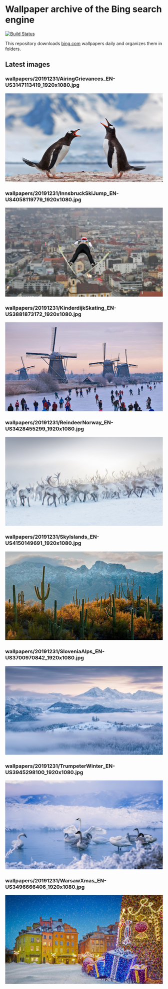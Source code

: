 # Wallpaper archive of the Bing search engine

[![Build Status](https://travis-ci.org/kijart/bing-daily-images-dl.svg?branch=wallpapers)](https://travis-ci.org/kijart/bing-daily-images-dl)

This repository downloads [bing.com](https://www.bing.com) wallpapers daily and organizes them in folders.

## Latest images

<!-- Wallpapers -->

### wallpapers/20191231/AiringGrievances_EN-US3147113419_1920x1080.jpg

![wallpapers/20191231/AiringGrievances_EN-US3147113419_1920x1080.jpg](wallpapers/20191231/AiringGrievances_EN-US3147113419_1920x1080.jpg)

### wallpapers/20191231/InnsbruckSkiJump_EN-US4058119779_1920x1080.jpg

![wallpapers/20191231/InnsbruckSkiJump_EN-US4058119779_1920x1080.jpg](wallpapers/20191231/InnsbruckSkiJump_EN-US4058119779_1920x1080.jpg)

### wallpapers/20191231/KinderdijkSkating_EN-US3881873172_1920x1080.jpg

![wallpapers/20191231/KinderdijkSkating_EN-US3881873172_1920x1080.jpg](wallpapers/20191231/KinderdijkSkating_EN-US3881873172_1920x1080.jpg)

### wallpapers/20191231/ReindeerNorway_EN-US3428455299_1920x1080.jpg

![wallpapers/20191231/ReindeerNorway_EN-US3428455299_1920x1080.jpg](wallpapers/20191231/ReindeerNorway_EN-US3428455299_1920x1080.jpg)

### wallpapers/20191231/SkyIslands_EN-US4150149691_1920x1080.jpg

![wallpapers/20191231/SkyIslands_EN-US4150149691_1920x1080.jpg](wallpapers/20191231/SkyIslands_EN-US4150149691_1920x1080.jpg)

### wallpapers/20191231/SloveniaAlps_EN-US3700970842_1920x1080.jpg

![wallpapers/20191231/SloveniaAlps_EN-US3700970842_1920x1080.jpg](wallpapers/20191231/SloveniaAlps_EN-US3700970842_1920x1080.jpg)

### wallpapers/20191231/TrumpeterWinter_EN-US3945298100_1920x1080.jpg

![wallpapers/20191231/TrumpeterWinter_EN-US3945298100_1920x1080.jpg](wallpapers/20191231/TrumpeterWinter_EN-US3945298100_1920x1080.jpg)

### wallpapers/20191231/WarsawXmas_EN-US3496666406_1920x1080.jpg

![wallpapers/20191231/WarsawXmas_EN-US3496666406_1920x1080.jpg](wallpapers/20191231/WarsawXmas_EN-US3496666406_1920x1080.jpg)

